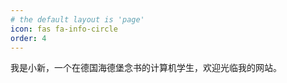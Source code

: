 ```yaml
---
# the default layout is 'page'
icon: fas fa-info-circle
order: 4
---
```


我是小新，一个在德国海德堡念书的计算机学生，欢迎光临我的网站。